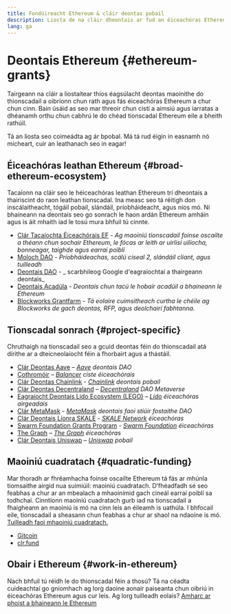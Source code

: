 ```yaml
---
title: Fondúireacht Ethereum & cláir deontas pobail
description: Liosta de na cláir dheontais ar fud an éiceachóras Ethereum.
lang: ga
---
```


# Deontais Ethereum {#ethereum-grants}

Tairgeann na cláir a liostaítear thíos éagsúlacht deontas maoinithe do thionscadail a oibríonn chun rath agus fás éiceachóras Ethereum a chur chun cinn. Bain úsáid as seo mar threoir chun cistí a aimsiú agus iarratas a dhéanamh orthu chun cabhrú le do chéad tionscadal Ethereum eile a bheith rathúil.

Tá an liosta seo coimeádta ag ár bpobal. Má tá rud éigin in easnamh nó mícheart, cuir an leathanach seo in eagar!

## Éiceachóras leathan Ethereum {#broad-ethereum-ecosystem}

Tacaíonn na cláir seo le héiceachóras leathan Ethereum trí dheontais a thairiscint do raon leathan tionscadal. Ina measc seo tá réitigh don inscálaitheacht, tógáil pobail, slándáil, príobháideacht, agus níos mó. Ní bhaineann na deontais seo go sonrach le haon ardán Ethereum amháin agus is áit mhaith iad le tosú mura bhfuil tú cinnte.

- [Clár Tacaíochta Éiceachórais EF](https://esp.ethereum.foundation) - _Ag maoiniú tionscadail foinse oscailte a théann chun sochair Ethereum, le fócas ar leith ar uirlisí uilíocha, bonneagar, taighde agus earraí poiblí_
- [ Moloch DAO](https://www.molochdao.com/) - _Príobháideachas, scálú ciseal 2, slándáil cliant, agus tuilleadh_
- [Deontais DAO](https://docs.google.com/spreadsheets/d/1XHc-p_MHNRdjacc8uOEjtPoWL86olP4GyxAJOFO0zxY/edit#gid=0) - _ scarbhileog Google d'eagraíochtaí a thairgeann deontais_
- [Deontais Acadúla](https://esp.ethereum.foundation/academic-grants) - _Deontais chun tacú le hobair acadúil a bhaineann le Ethereum_
- [Blockworks Grantfarm](https://blockworks.co/grants/programs) - _Tá eolaire cuimsitheach curtha le chéile ag Blockworks de gach deontas, RFP, agus deolchairí fabhtanna._

## Tionscadal sonrach {#project-specific}

Chruthaigh na tionscadail seo a gcuid deontas féin do thionscadail atá dírithe ar a dteicneolaíocht féin a fhorbairt agus a thástáil.

- [Clár Deontas Aave](https://aavegrants.org/) – _[Aave](https://aave.com/) deontais DAO_
- [Cothromóir](https://grants.balancer.community/) – _[Balancer](https://balancer.fi/) ciste éiceachórais_
- [Clár Deontas Chainlink](https://chain.link/community/grants) - _[Chainlink](https://chain.link/) deontais pobail_
- [Clár Deontas Decentraland](https://governance.decentraland.org/grants/) – _[Decentraland](https://decentraland.org/) DAO Metaverse_
- [Eagraíocht Deontais Lido Ecosystem (LEGO)](https://lido.fi/lego) – _[Lido](https://lido.fi/) éiceachóras airgeadais_
- [Clár MetaMask](https://metamaskgrants.org/) - _[MetaMask](https://metamask.io/) deontais faoi stiúir fostaithe DAO_
- [Clár Deontais Líonra SKALE](https://skale.space/developers#grants) - _[SKALE Network](https://skale.space/) éiceachóras_
- [Swarm Foundation Grants Program](https://my.ethswarm.org/grants) - _[Swarm Foundation](https://www.ethswarm.org/) éiceachóras_
- [The Graph](https://thegraph.com/ecosystem/grants/) – _[The Graph](https://thegraph.com/) éiceachóras_
- [Clár Deontais Uniswap](https://www.uniswapfoundation.org/approach) – _[Uniswap](https://uniswap.org/) pobail_

## Maoiniú cuadratach {#quadratic-funding}

Mar thoradh ar fhréamhacha foinse oscailte Ethereum tá fás ar mhúnla tiomsaithe airgid nua suimiúil: maoiniú cuadratach. D’fhéadfadh sé seo feabhas a chur ar an mbealach a mhaoinímid gach cineál earraí poiblí sa todhchaí. Cinntíonn maoiniú cuadratach gurb iad na tionscadail a fhaigheann an maoiniú is mó na cinn leis an éileamh is uathúla. I bhfocail eile, tionscadail a sheasann chun feabhas a chur ar shaol na ndaoine is mó. [Tuilleadh faoi mhaoiniú cuadratach.](/defi/#quadratic-funding)

- [Gitcoin](https://gitcoin.co/grants)
- [clr.fund](https://clr.fund/)

## Obair i Ethereum {#work-in-ethereum}

Nach bhfuil tú réidh le do thionscadal féin a thosú? Tá na céadta cuideachtaí go gníomhach ag lorg daoine aonair paiseanta chun oibriú in éiceachóras Ethereum agus cur leis. Ag lorg tuilleadh eolais? [Amharc ar phoist a bhaineann le Ethereum](/community/get-involved/#ethereum-jobs)
